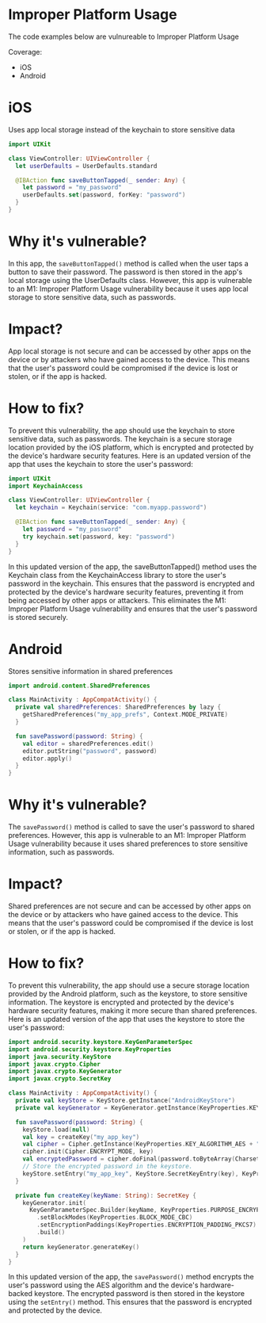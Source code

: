 # Improper Platform Usage

The code examples below are vulnureable to Improper Platform Usage

Coverage:

- iOS
- Android

# iOS

Uses app local storage instead of the keychain to store sensitive data

```swift
import UIKit

class ViewController: UIViewController {
  let userDefaults = UserDefaults.standard

  @IBAction func saveButtonTapped(_ sender: Any) {
    let password = "my_password"
    userDefaults.set(password, forKey: "password")
  }
}
```

# Why it's vulnerable?
In this app, the ```saveButtonTapped()``` method is called when the user taps a button to save their password. The password is then stored in the app's local storage using the UserDefaults class. However, this app is vulnerable to an M1: Improper Platform Usage vulnerability because it uses app local storage to store sensitive data, such as passwords.

# Impact?
App local storage is not secure and can be accessed by other apps on the device or by attackers who have gained access to the device. This means that the user's password could be compromised if the device is lost or stolen, or if the app is hacked.

# How to fix?
To prevent this vulnerability, the app should use the keychain to store sensitive data, such as passwords. The keychain is a secure storage location provided by the iOS platform, which is encrypted and protected by the device's hardware security features. Here is an updated version of the app that uses the keychain to store the user's password:

```swift
import UIKit
import KeychainAccess

class ViewController: UIViewController {
  let keychain = Keychain(service: "com.myapp.password")

  @IBAction func saveButtonTapped(_ sender: Any) {
    let password = "my_password"
    try keychain.set(password, key: "password")
  }
}
```

In this updated version of the app, the saveButtonTapped() method uses the Keychain class from the KeychainAccess library to store the user's password in the keychain. This ensures that the password is encrypted and protected by the device's hardware security features, preventing it from being accessed by other apps or attackers. This eliminates the M1: Improper Platform Usage vulnerability and ensures that the user's password is stored securely.


# Android

Stores sensitive information in shared preferences

```kotlin
import android.content.SharedPreferences

class MainActivity : AppCompatActivity() {
  private val sharedPreferences: SharedPreferences by lazy {
    getSharedPreferences("my_app_prefs", Context.MODE_PRIVATE)
  }

  fun savePassword(password: String) {
    val editor = sharedPreferences.edit()
    editor.putString("password", password)
    editor.apply()
  }
}
```

# Why it's vulnerable?
The ```savePassword()``` method is called to save the user's password to shared preferences. However, this app is vulnerable to an M1: Improper Platform Usage vulnerability because it uses shared preferences to store sensitive information, such as passwords.

# Impact?
Shared preferences are not secure and can be accessed by other apps on the device or by attackers who have gained access to the device. This means that the user's password could be compromised if the device is lost or stolen, or if the app is hacked.

# How to fix?
To prevent this vulnerability, the app should use a secure storage location provided by the Android platform, such as the keystore, to store sensitive information. The keystore is encrypted and protected by the device's hardware security features, making it more secure than shared preferences. Here is an updated version of the app that uses the keystore to store the user's password:

```kotlin
import android.security.keystore.KeyGenParameterSpec
import android.security.keystore.KeyProperties
import java.security.KeyStore
import javax.crypto.Cipher
import javax.crypto.KeyGenerator
import javax.crypto.SecretKey

class MainActivity : AppCompatActivity() {
  private val keyStore = KeyStore.getInstance("AndroidKeyStore")
  private val keyGenerator = KeyGenerator.getInstance(KeyProperties.KEY_ALGORITHM_AES, "AndroidKeyStore")

  fun savePassword(password: String) {
    keyStore.load(null)
    val key = createKey("my_app_key")
    val cipher = Cipher.getInstance(KeyProperties.KEY_ALGORITHM_AES + "/" + KeyProperties.BLOCK_MODE_CBC + "/" + KeyProperties.ENCRYPTION_PADDING_PKCS7)
    cipher.init(Cipher.ENCRYPT_MODE, key)
    val encryptedPassword = cipher.doFinal(password.toByteArray(Charsets.UTF_8))
    // Store the encrypted password in the keystore.
    keyStore.setEntry("my_app_key", KeyStore.SecretKeyEntry(key), KeyProtection.Builder(KeyProperties.PURPOSE_ENCRYPT or KeyProperties.PURPOSE_DECRYPT).build())
  }

  private fun createKey(keyName: String): SecretKey {
    keyGenerator.init(
      KeyGenParameterSpec.Builder(keyName, KeyProperties.PURPOSE_ENCRYPT or KeyProperties.PURPOSE_DECRYPT)
        .setBlockModes(KeyProperties.BLOCK_MODE_CBC)
        .setEncryptionPaddings(KeyProperties.ENCRYPTION_PADDING_PKCS7)
        .build()
    )
    return keyGenerator.generateKey()
  }
}
```

In this updated version of the app, the ```savePassword()``` method encrypts the user's password using the AES algorithm and the device's hardware-backed keystore. The encrypted password is then stored in the keystore using the ```setEntry()``` method. This ensures that the password is encrypted and protected by the device.
